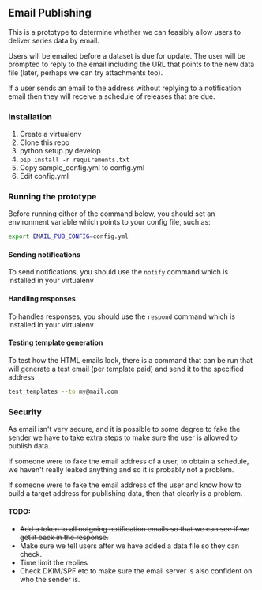 
## Email Publishing

This is a prototype to determine whether we can feasibly allow users
to deliver series data by email.

Users will be emailed before a dataset is due for update.  The user will
be prompted to reply to the email including the URL that points to the
new data file (later, perhaps we can try attachments too).

If a user sends an email to the address without replying to a notification
email then they will receive a schedule of releases that are due.


### Installation

1. Create a virtualenv
2. Clone this repo
3. python setup.py develop
4. ```pip install -r requirements.txt```
5. Copy sample_config.yml to config.yml
6. Edit config.yml


### Running the prototype

Before running either of the command below, you should set an environment variable
which points to your config file, such as:

```bash
export EMAIL_PUB_CONFIG=config.yml
```

#### Sending notifications

To send notifications, you should use the ```notify``` command which is installed in your virtualenv

#### Handling responses

To handles responses, you should use the ```respond``` command which is installed in your virtualenv

#### Testing template generation

To test how the HTML emails look, there is a command that can be run that will generate a test email (per template paid) and send it to the specified address

```bash
test_templates --to my@mail.com
```

### Security

As email isn't very secure, and it is possible to some degree to fake the sender we have to take
extra steps to make sure the user is allowed to publish data.

If someone were to fake the email address of a user, to obtain a schedule, we haven't really
leaked anything and so it is probably not a problem.

If someone were to fake the email address of the user and know how to build a target address for
publishing data, then that clearly is a problem.

#### TODO:

 * ~~Add a token to all outgoing notification emails so that we can see if we get it back in the response.~~
 * Make sure we tell users after we have added a data file so they can check.
 * Time limit the replies
 * Check DKIM/SPF etc to make sure the email server is also confident on who the sender is.






